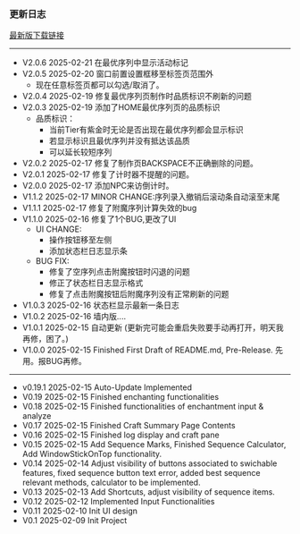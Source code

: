 ### 更新日志

[最新版下载链接](https://github.com/Seymour-ye/shoptitans/raw/refs/heads/main/Qt_MVC_cscalc/dist/序列计算器.exe)

----------------------------------------------
- V2.0.6    2025-02-21      在最优序列中显示活动标记
- V2.0.5    2025-02-20      窗口前置设置框移至标签页范围外
    - 现在任意标签页都可以勾选/取消了。
- V2.0.4    2025-02-19      修复最优序列页制作时品质标识不刷新的问题
- V2.0.3    2025-02-19      添加了HOME最优序列页的品质标识
    - 品质标识：
        - 当前Tier有紫金时无论是否出现在最优序列都会显示标识
        - 若显示标识且最优序列并没有抵达该品质
        - 可以延长较短序列
- V2.0.2    2025-02-17      修复了制作页BACKSPACE不正确删除的问题。
- V2.0.1    2025-02-17      修复了计时器不提醒的问题。
- V2.0.0    2025-02-17      添加NPC来访倒计时。
- V1.1.2    2025-02-17      MINOR CHANGE:序列录入撤销后滚动条自动滚至末尾
- V1.1.1    2025-02-17      修复了附魔序列计算失效的bug
- V1.1.0    2025-02-16      修复了1个BUG,更改了UI
    - UI CHANGE:
        - 操作按钮移至左侧
        - 添加状态栏日志显示条
    - BUG FIX:
        - 修复了空序列点击附魔按钮时闪退的问题
        - 修正了状态栏日志显示格式
        - 修复了点击附魔按钮后附魔序列没有正常刷新的问题
- V1.0.3    2025-02-16      状态栏显示最新一条日志
- V1.0.2    2025-02-16      墙内版....
- V1.0.1    2025-02-15      自动更新 (更新完可能会重启失败要手动再打开，明天我再修，困了。)
- V1.0.0    2025-02-15      Finished First Draft of README.md, Pre-Release. 先用。报BUG再修。

----------------------------------------------

- v0.19.1   2025-02-15      Auto-Update Implemented
- V0.19     2025-02-15      Finished enchanting functionalities
- V0.18     2025-02-15      Finished functionalities of enchantment input & analyze
- V0.17     2025-02-15      Finished Craft Summary Page Contents
- V0.16     2025-02-15      Finished log display and craft pane
- V0.15     2025-02-15      Add Sequence Marks, Finished Sequence Calculator, Add WindowStickOnTop functionality.
- V0.14     2025-02-14      Adjust visibility of buttons associated to swichable features, fixed sequence button text error, added best sequence relevant methods, calculator to be implemented.
- V0.13     2025-02-13      Add Shortcuts, adjust visibility of sequence items.
- V0.12     2025-02-12      Implemented Input Functionalities
- V0.11     2025-02-10      Init UI design
- V0.1      2025-02-09      Init Project

